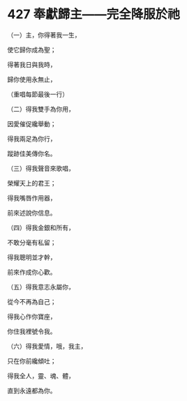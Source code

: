 # 427 奉獻歸主——完全降服於祂

（一）主，你得著我一生，

使它歸你成為聖；

得著我日與我時，

歸你使用永無止，



（重唱每節最後一行）

（二）得我雙手為你用，

因愛催促纔舉動；

得我兩足為你行，

蹤跡佳美傳你名。

（三）得我聲音來歌唱，

榮耀天上的君王；

得我嘴唇作用器，

前來述說你信息。

（四）得我金銀和所有，

不敢分毫有私留；

得我聰明並才幹，

前來作成你心歡。

（五）得我意志永屬你，

從今不再為自己；

得我心作你寶座，

你住我裡號令我。

（六）得我愛情，哦，我主，

只在你前纔傾吐；

得我全人，靈、魂、體，

直到永遠都為你。

